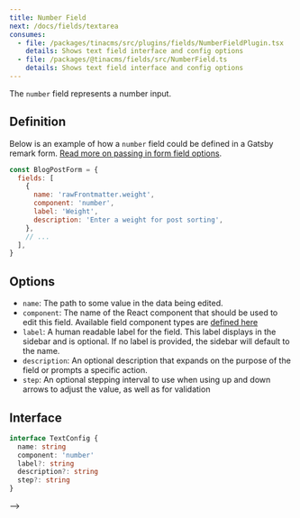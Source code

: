 ```yaml
---
title: Number Field
next: /docs/fields/textarea
consumes:
  - file: /packages/tinacms/src/plugins/fields/NumberFieldPlugin.tsx
    details: Shows text field interface and config options
  - file: /packages/@tinacms/fields/src/NumberField.ts
    details: Shows text field interface and config options
---
```


The `number` field represents a number input.

<!-- TODO: Provide image of number field -->

## Definition

Below is an example of how a `number` field could be defined in a Gatsby remark form. [Read more on passing in form field options](/docs/gatsby/markdown#customizing-remark-forms).

```javascript
const BlogPostForm = {
  fields: [
    {
      name: 'rawFrontmatter.weight',
      component: 'number',
      label: 'Weight',
      description: 'Enter a weight for post sorting',
    },
    // ...
  ],
}
```

## Options

- `name`: The path to some value in the data being edited.
- `component`: The name of the React component that should be used to edit this field. Available field component types are [defined here](/docs/concepts/fields#field-types)
- `label`: A human readable label for the field. This label displays in the sidebar and is optional. If no label is provided, the sidebar will default to the name.
- `description`: An optional description that expands on the purpose of the field or prompts a specific action.
- `step`: An optional stepping interval to use when using up and down arrows to adjust the value, as well as for validation

## Interface

```typescript
interface TextConfig {
  name: string
  component: 'number'
  label?: string
  description?: string
  step?: string
}
```

-->
